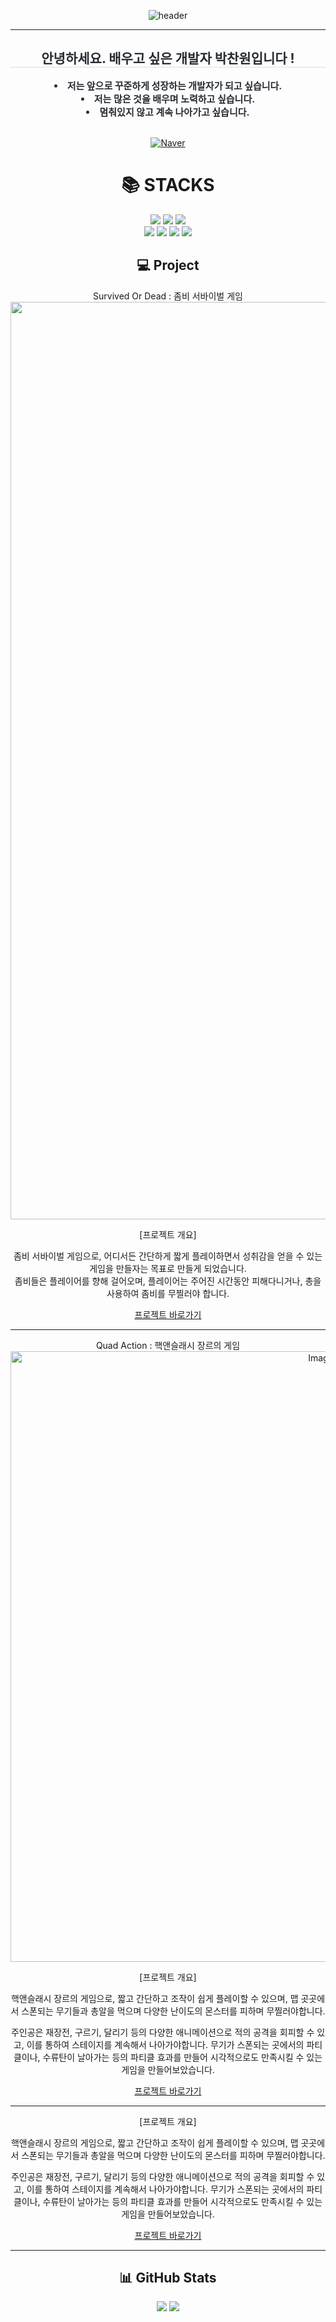 <p align="center">
  <img src="https://capsule-render.vercel.app/api?type=waving&color=auto&height=300&section=header&text=Welcome!&fontSize=90&animation=fadeIn&fontAlignY=38&desc=Chanwon's%20GitHub%20&descAlignY=51&descAlign=62" alt="header" />
</p>

<hr>
    </div>
    <div align= "center"> 
    <h2 style="border-bottom: 1px solid #d8dee4; color: #282d33;"> 안녕하세요. 배우고 싶은 개발자 박찬원입니다 ! </h2>  
    <div style="font-weight: 700; font-size: 15px; text-align: center; color: #282d33;"> <li> 저는 앞으로 꾸준하게 성장하는 개발자가 되고 싶습니다.</li><li> 저는 많은 것을 배우며 노력하고 싶습니다.</li><li> 멈춰있지 않고 계속 나아가고 싶습니다. </div> 
    </div>

</br>
<p align="center">
  <!-- Naver 배지 -->
  <a href="mailto:xormr1505@naver.com">
    <img src="https://img.shields.io/badge/Naver-20C997?style=for-the-badge&logo=naver&logoColor=white" alt="Naver"/>
  </a>
</a>
</p>

<div align=center><h1>📚 STACKS</h1></div>
<div align=center> 
  <img src="https://img.shields.io/badge/java-007396?style=for-the-badge&logo=java&logoColor=white"> 
  <img src="https://img.shields.io/badge/c++-00599C?style=for-the-badge&logo=c%2B%2B&logoColor=white">
  <img src="https://img.shields.io/badge/python-3776AB?style=for-the-badge&logo=python&logoColor=white"> 
  <br>
  <img src="https://img.shields.io/badge/c-A8B9CC?style=for-the-badge&logo=c&logoColor=white"> 
  <img src="https://img.shields.io/badge/mysql-4479A1?style=for-the-badge&logo=mysql&logoColor=white"> 
  <img src="https://img.shields.io/badge/linux-FCC624?style=for-the-badge&logo=linux&logoColor=black">  
  <img src="https://img.shields.io/badge/c%23-033963?style=for-the-badge&logo=csharp&logoColor=white">


    
</br>

## 💻 Project
Survived Or Dead : 좀비 서바이벌 게임
<img width="1468" alt="Image" src="https://github.com/user-attachments/assets/b228e67a-204e-4384-bdbe-b6ec0ee61912" />

[프로젝트 개요]

좀비 서바이벌 게임으로, 어디서든 간단하게 짧게 플레이하면서 성취감을 얻을 수 있는 게임을 만들자는 목표로 만들게 되었습니다.</br>
좀비들은 플레이어를 향해 걸어오며, 플레이어는 주어진 시간동안 피해다니거나, 총을 사용하여 좀비를 무찔러야 합니다. 

[프로젝트 바로가기](https://github.com/ParkChanwon/Unity)

---

Quad Action : 핵앤슬래시 장르의 게임
<img width="977" alt="Image" src="https://github.com/user-attachments/assets/07c5d95d-b282-4621-a0cf-3ff6ae785784" />

[프로젝트 개요]

핵앤슬래시 장르의 게임으로, 짧고 간단하고 조작이 쉽게 플레이할 수 있으며, 맵 곳곳에서 스폰되는 무기들과 총알을 먹으며 다양한 난이도의 몬스터를 피하며 무찔러야합니다.

주인공은 재장전, 구르기, 달리기 등의 다양한 애니메이션으로 적의 공격을 회피할 수 있고, 이를 통하여 스테이지를 계속해서 나아가야합니다.
무기가 스폰되는 곳에서의 파티클이나, 수류탄이 날아가는 등의 파티클 효과를 만들어 시각적으로도 만족시킬 수 있는 게임을 만들어보았습니다.

[프로젝트 바로가기](https://github.com/ParkChanwon/Unity_)


---

[프로젝트 개요]

핵앤슬래시 장르의 게임으로, 짧고 간단하고 조작이 쉽게 플레이할 수 있으며, 맵 곳곳에서 스폰되는 무기들과 총알을 먹으며 다양한 난이도의 몬스터를 피하며 무찔러야합니다.

주인공은 재장전, 구르기, 달리기 등의 다양한 애니메이션으로 적의 공격을 회피할 수 있고, 이를 통하여 스테이지를 계속해서 나아가야합니다.
무기가 스폰되는 곳에서의 파티클이나, 수류탄이 날아가는 등의 파티클 효과를 만들어 시각적으로도 만족시킬 수 있는 게임을 만들어보았습니다.

[프로젝트 바로가기](https://github.com/ParkChanwon/Unity_)
















---
## 📊 GitHub Stats
<p align="center">
  <img src="https://github-readme-stats.vercel.app/api?username=ParkChanwon&show_icons=true&theme=dark" />
  <img src="https://github-readme-stats.vercel.app/api/top-langs/?username=ParkChanwon&layout=compact&theme=dark" />
</p>

</br>

